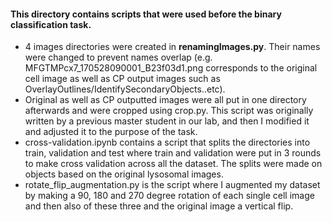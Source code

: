 #### This directory contains scripts that were used before the binary classification task. 
- 4 images directories were created in **renamingImages.py**. Their names were changed to prevent names overlap (e.g. MFGTMPcx7_170528090001_B23f03d1.png corresponds to the original cell image as well as CP output images such as OverlayOutlines/IdentifySecondaryObjects..etc). <br>
- Original as well as CP outputted images were all put in one directory afterwards and were cropped using crop.py. This script was originally written by a previous master student in our lab, and then I modified it and adjusted it to the purpose of the task.
- cross-validation.ipynb contains a script that splits the directories into train, validation and test where train and validation were put in 3 rounds to make cross validation across all the dataset. The splits were made on objects based on the original lysosomal images.
- rotate_flip_augmentation.py is the script where I augmented my dataset by making a 90, 180 and 270 degree rotation of each single cell image and then also of these three and the original image a vertical flip. 
 
